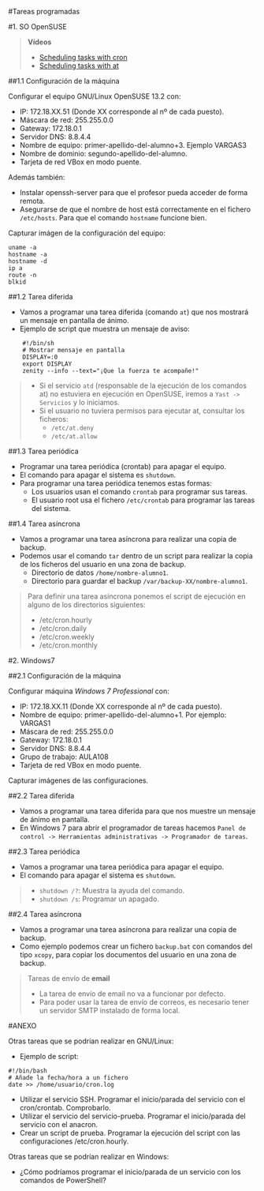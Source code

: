 
#Tareas programadas

#1. SO OpenSUSE

> **Vídeos**
>
> * [Scheduling tasks with cron](https://www.youtube.com/embed/yBkJQKinZKY)
> * [Scheduling tasks with at](https://www.youtube.com/embed/cf-oUCobxiM?list=UUFFLP0dKesrKWccYscdAr9A)
>

##1.1 Configuración de la máquina

Configurar el equipo GNU/Linux OpenSUSE 13.2 con:
* IP: 172.18.XX.51 (Donde XX corresponde al nº de cada puesto).
* Máscara de red: 255.255.0.0
* Gateway: 172.18.0.1
* Servidor DNS: 8.8.4.4
* Nombre de equipo: primer-apellido-del-alumno+3. Ejemplo VARGAS3
* Nombre de dominio: segundo-apellido-del-alumno.
* Tarjeta de red VBox en modo puente.

Además también:
* Instalar openssh-server para que el profesor pueda acceder de forma remota.
* Asegurarse de que el nombre de host está correctamente en el fichero `/etc/hosts`.
Para que el comando `hostname` funcione bien.

Capturar imágen de la configuración del equipo:

    uname -a
    hostname -a
    hostname -d
    ip a
    route -n
    blkid

##1.2 Tarea diferida

* Vamos a programar una tarea diferida (comando `at`) que nos mostrará
un mensaje en pantalla de ánimo.
* Ejemplo de script que muestra un mensaje de aviso:

```
    #!/bin/sh
    # Mostrar mensaje en pantalla
    DISPLAY=:0
    export DISPLAY
    zenity --info --text="¡Que la fuerza te acompañe!"
```

> * Si el servicio `atd` (responsable de la ejecución de los comandos at) no estuviera
en ejecución en OpenSUSE, iremos a `Yast -> Servicios` y lo iniciamos.
> * Si el usuario no tuviera permisos para ejecutar at, consultar los ficheros:
>     * `/etc/at.deny`
>     * `/etc/at.allow`

##1.3 Tarea periódica

* Programar una tarea periódica (crontab) para apagar el equipo.
* El comando para apagar el sistema es `shutdown`.
* Para programar una tarea periódica tenemos estas formas:
    * Los usuarios usan el comando `crontab`  para programar sus tareas.
    * El usuario root usa el fichero `/etc/crontab` para programar las tareas del sistema. 

##1.4 Tarea asíncrona

* Vamos a programar una tarea asíncrona para realizar una copia de backup.
* Podemos usar el comando `tar` dentro de un script para realizar la 
copia de los ficheros del usuario en una zona de backup.
    * Directorio de datos `/home/nombre-alumno1`.
    * Directorio para guardar el backup `/var/backup-XX/nombre-alumno1`.

> Para definir una tarea asíncrona ponemos el script de ejecución en alguno 
de los directorios siguientes:
> * /etc/cron.hourly
> * /etc/cron.daily
> * /etc/cron.weekly
> * /etc/cron.monthly
    
#2. Windows7

##2.1 Configuración de la máquina

Configurar máquina *Windows 7 Professional* con:
* IP: 172.18.XX.11 (Donde XX corresponde al nº de cada puesto).
* Nombre de equipo: primer-apellido-del-alumno+1. Por ejemplo: VARGAS1
* Máscara de red: 255.255.0.0
* Gateway: 172.18.0.1
* Servidor DNS: 8.8.4.4
* Grupo de trabajo: AULA108
* Tarjeta de red VBox en modo puente.

Capturar imágenes de las configuraciones.

##2.2 Tarea diferida

* Vamos a programar una tarea diferida para que nos muestre un mensaje 
de ánimo en pantalla.
* En Windows 7 para abrir el programador de tareas hacemos 
`Panel de control -> Herramientas administrativas -> Programador de tareas`.

##2.3 Tarea periódica

* Vamos a programar una tarea periódica para apagar el equipo.
* El comando para apagar el sistema es `shutdown`.

> * `shutdown /?`: Muestra la ayuda del comando.
> * `shutdown /s`: Programar un apagado.

##2.4 Tarea asíncrona

* Vamos a programar una tarea asíncrona para realizar una copia de backup.
* Como ejemplo podemos crear un fichero `backup.bat` con comandos del tipo `xcopy`,
para copiar los documentos del usuario en una zona de backup.

> Tareas de envío de **email**
> * La tarea de envío de email no va a funcionar por defecto.
> * Para poder usar la tarea de envío de correos, es necesario tener un servidor SMTP instalado de forma local.

#ANEXO

Otras tareas que se podrían realizar en GNU/Linux:
* Ejemplo de script:
```
#!/bin/bash
# Añade la fecha/hora a un fichero
date >> /home/usuario/cron.log
```
* Utilizar el servicio SSH. Programar el inicio/parada del servicio con el cron/crontab. Comprobarlo.
* Utilizar el servicio del servicio-prueba. Programar el inicio/parada del servicio con el anacron.
* Crear un script de prueba. Programar la ejecución del script con las configuraciones /etc/cron.hourly.

Otras tareas que se podrían realizar en Windows:
* ¿Cómo podríamos programar el inicio/parada de un servicio con los comandos de PowerShell?
